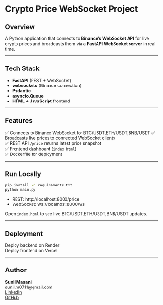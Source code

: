 #  Crypto Price WebSocket Project

##  Overview
A Python application that connects to **Binance’s WebSocket API** for live crypto prices and broadcasts them via a **FastAPI WebSocket server** in real time.

---

##  Tech Stack
- **FastAPI** (REST + WebSocket)
- **websockets** (Binance connection)
- **Pydantic**
- **asyncio.Queue**
- **HTML + JavaScript** frontend

---

##  Features
✅ Connects to Binance WebSocket for BTC/USDT,ETH/USDT,BNB/USDT
✅ Broadcasts live prices to connected WebSocket clients  
✅ REST API `/price` returns latest price snapshot  
✅ Frontend dashboard (`index.html`)  
✅ Dockerfile for deployment  

---

##  Run Locally
```bash
pip install -r requirements.txt
python main.py
```

- REST: http://localhost:8000/price  
- WebSocket: ws://localhost:8000/ws

Open `index.html` to see live BTC/USDT,ETH/USDT,BNB/USDT updates.

---

##  Deployment
Deploy backend on Render  
Deploy frontend on Vercel

---

##  Author
**Sunil Masani**  
 sunil.m0711@gmail.com  
 [LinkedIn](https://www.linkedin.com/in/masani-sunil-kumar-84162426a?utm_source=share&utm_campaign=share_via&utm_content=profile&utm_medium=android_app)  
 [GitHub](https://github.com/masanisunil)
